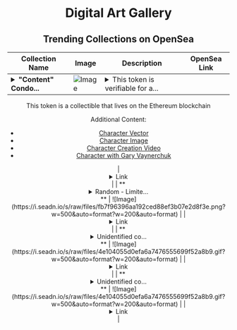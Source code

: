 <div align="center">

# Digital Art Gallery

## Trending Collections on OpenSea

| Collection Name                       | Image                                                                                     | Description                       | OpenSea Link                                                                                          |
|---------------------------------------|-------------------------------------------------------------------------------------------|-----------------------------------|--------------------------------------------------------------------------------------------------------|
| **<details><summary>"Content" Condo...</summary>"Content" Condor</details>** | ![Image](https://i.seadn.io/s/raw/files/f20d5b3ed93d4d69d0d04611050454f3.jpg?w=500&auto=format?w=200&auto=format) | <details><summary>This token is verifiable for a...</summary>This token is verifiable for admission to VeeCon 2023, 2024

This token is a collectible that lives on the Ethereum blockchain

Additional Content:

- [Character Vector](https://cdn.veefriends.com/f6pXbdBrDkgJjmSV-_XTrDCsS97-QXp2H6Yu0fLSCB0/3164.svg)
- [Character Image](https://cdn.veefriends.com/f6pXbdBrDkgJjmSV-_XTrDCsS97-QXp2H6Yu0fLSCB0/4003.png) 
- [Character Creation Video](https://cdn.veefriends.com/f6pXbdBrDkgJjmSV-_XTrDCsS97-QXp2H6Yu0fLSCB0/849.mp4)
- [Character with Gary Vaynerchuk](https://cdn.veefriends.com/f6pXbdBrDkgJjmSV-_XTrDCsS97-QXp2H6Yu0fLSCB0/833.jpg) 
</details> | <details><summary>Link</summary>["Content" Condor](https://opensea.io/collection/content-condor-5133)</details> |
| **<details><summary>Random - Limite...</summary>Random - Limited Edition</details>** | ![Image](https://i.seadn.io/s/raw/files/fb7f96396aa192ced88ef3b07e2d8f3e.png?w=500&auto=format?w=200&auto=format) |  | <details><summary>Link</summary>[Random - Limited Edition](https://opensea.io/collection/random-limited-edition)</details> |
| **<details><summary>Unidentified co...</summary>Unidentified contract 89492b8b-1b6e-4b71-8fe1-562fa5fb3e67</details>** | ![Image](https://i.seadn.io/s/raw/files/4e104055d0efa6a7476555699f52a8b9.gif?w=500&auto=format?w=200&auto=format) |  | <details><summary>Link</summary>[Unidentified contract 89492b8b-1b6e-4b71-8fe1-562fa5fb3e67](https://opensea.io/collection/unidentified-contract-89492b8b-1b6e-4b71-8fe1-562f)</details> |
| **<details><summary>Unidentified co...</summary>Unidentified contract 7a541920-4c13-45c3-b916-42b2d2df1282</details>** | ![Image](https://i.seadn.io/s/raw/files/4e104055d0efa6a7476555699f52a8b9.gif?w=500&auto=format?w=200&auto=format) |  | <details><summary>Link</summary>[Unidentified contract 7a541920-4c13-45c3-b916-42b2d2df1282](https://opensea.io/collection/unidentified-contract-7a541920-4c13-45c3-b916-42b2)</details> |

</div>